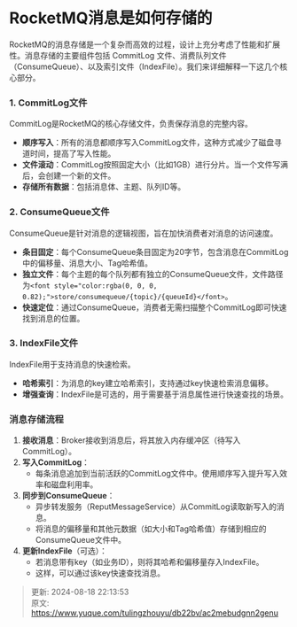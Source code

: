 # RocketMQ消息是如何存储的

<font style="color:rgba(0, 0, 0, 0.82);">RocketMQ的消息存储是一个复杂而高效的过程，设计上充分考虑了性能和扩展性。消息存储的主要组件包括 CommitLog 文件、消费队列文件（ConsumeQueue）、以及索引文件（IndexFile）。我们来详细解释一下这几个核心部分。</font>

### <font style="color:rgba(0, 0, 0, 0.82);">1. CommitLog文件</font>
<font style="color:rgba(0, 0, 0, 0.82);">CommitLog是RocketMQ的核心存储文件，负责保存消息的完整内容。</font>

+ **<font style="color:rgba(0, 0, 0, 0.82);">顺序写入</font>**<font style="color:rgba(0, 0, 0, 0.82);">：所有的消息都顺序写入CommitLog文件，这种方式减少了磁盘寻道时间，提高了写入性能。</font>
+ **<font style="color:rgba(0, 0, 0, 0.82);">文件滚动</font>**<font style="color:rgba(0, 0, 0, 0.82);">：CommitLog按照固定大小（比如1GB）进行分片。当一个文件写满后，会创建一个新的文件。</font>
+ **<font style="color:rgba(0, 0, 0, 0.82);">存储所有数据</font>**<font style="color:rgba(0, 0, 0, 0.82);">：包括消息体、主题、队列ID等。</font>

### <font style="color:rgba(0, 0, 0, 0.82);">2. ConsumeQueue文件</font>
<font style="color:rgba(0, 0, 0, 0.82);">ConsumeQueue是针对消息的逻辑视图，旨在加快消费者对消息的访问速度。</font>

+ **<font style="color:rgba(0, 0, 0, 0.82);">条目固定</font>**<font style="color:rgba(0, 0, 0, 0.82);">：每个ConsumeQueue条目固定为20字节，包含消息在CommitLog中的偏移量、消息大小、Tag哈希值。</font>
+ **<font style="color:rgba(0, 0, 0, 0.82);">独立文件</font>**<font style="color:rgba(0, 0, 0, 0.82);">：每个主题的每个队列都有独立的ConsumeQueue文件，文件路径为</font>`<font style="color:rgba(0, 0, 0, 0.82);">store/consumequeue/{topic}/{queueId}</font>`<font style="color:rgba(0, 0, 0, 0.82);">。</font>
+ **<font style="color:rgba(0, 0, 0, 0.82);">快速定位</font>**<font style="color:rgba(0, 0, 0, 0.82);">：通过ConsumeQueue，消费者无需扫描整个CommitLog即可快速找到消息的位置。</font>

### <font style="color:rgba(0, 0, 0, 0.82);">3. IndexFile文件</font>
<font style="color:rgba(0, 0, 0, 0.82);">IndexFile用于支持消息的快速检索。</font>

+ **<font style="color:rgba(0, 0, 0, 0.82);">哈希索引</font>**<font style="color:rgba(0, 0, 0, 0.82);">：为消息的key建立哈希索引，支持通过key快速检索消息偏移。</font>
+ **<font style="color:rgba(0, 0, 0, 0.82);">增强查询</font>**<font style="color:rgba(0, 0, 0, 0.82);">：IndexFile是可选的，用于需要基于消息属性进行快速查找的场景。</font>

### <font style="color:rgba(0, 0, 0, 0.82);">消息存储流程</font>
1. **<font style="color:rgba(0, 0, 0, 0.82);">接收消息</font>**<font style="color:rgba(0, 0, 0, 0.82);">：Broker接收到消息后，将其放入内存缓冲区（待写入CommitLog）。</font>
2. **<font style="color:rgba(0, 0, 0, 0.82);">写入CommitLog</font>**<font style="color:rgba(0, 0, 0, 0.82);">：</font>
    - <font style="color:rgba(0, 0, 0, 0.82);">每条消息追加到当前活跃的CommitLog文件中。使用顺序写入提升写入效率和磁盘利用率。</font>
3. **<font style="color:rgba(0, 0, 0, 0.82);">同步到ConsumeQueue</font>**<font style="color:rgba(0, 0, 0, 0.82);">：</font>
    - <font style="color:rgba(0, 0, 0, 0.82);">异步转发服务（ReputMessageService）从CommitLog读取新写入的消息。</font>
    - <font style="color:rgba(0, 0, 0, 0.82);">将消息的偏移量和其他元数据（如大小和Tag哈希值）存储到相应的ConsumeQueue文件中。</font>
4. **<font style="color:rgba(0, 0, 0, 0.82);">更新IndexFile</font>**<font style="color:rgba(0, 0, 0, 0.82);">（可选）：</font>
    - <font style="color:rgba(0, 0, 0, 0.82);">若消息带有key（如业务ID），则将其哈希和偏移量存入IndexFile。</font>
    - <font style="color:rgba(0, 0, 0, 0.82);">这样，可以通过该key快速查找消息。</font>



> 更新: 2024-08-18 22:13:53  
> 原文: <https://www.yuque.com/tulingzhouyu/db22bv/ac2mebudgnn2genu>